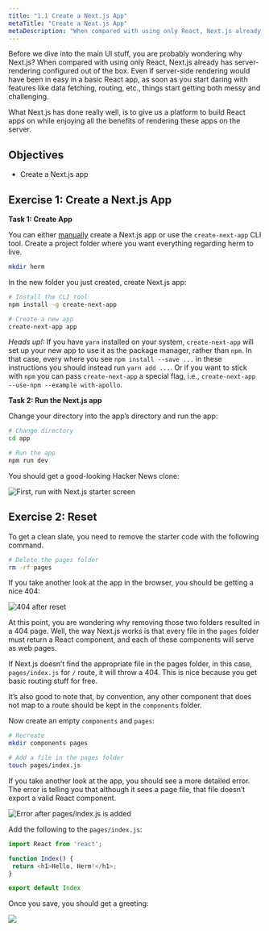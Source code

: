 ```yaml
---
title: "1.1 Create a Next.js App"
metaTitle: "Create a Next.js App"
metaDescription: "When compared with using only React, Next.js already has server-rendering configured out of the box."
---
```


Before we dive into the main UI stuff, you are probably wondering why Next.js? When compared with using only React, Next.js already has server-rendering configured out of the box. Even if server-side rendering would have been in easy in a basic React app, as soon as you start daring with features like data fetching, routing, etc., things start getting both messy and challenging.

What Next.js has done really well, is to give us a platform to build React apps on while enjoying all the benefits of rendering these apps on the server.


## Objectives


- Create a Next.js app


## Exercise 1: Create a Next.js App

**Task 1: Create App**

You can either [manually](https://github.com/zeit/next.js/#manual-setup) create a Next.js app or use the `create-next-app` CLI tool. Create a project folder where you want everything regarding herm to live.

```bash
mkdir herm
```

In the new folder you just created, create Next.js app:

```bash
# Install the CLI tool
npm install -g create-next-app

# Create a new app
create-next-app app
```

_Heads up!:_ If you have `yarn` installed on your system, `create-next-app` will set up your new app to use it as the package manager, rather than `npm`. In that case, every where you see `npm install --save ...` in these instructions you should instead run `yarn add ...`. Or if you want to stick with `npm` you can pass `create-next-app` a special flag, i.e., `create-next-app --use-npm --example with-apollo`.


**Task 2: Run the Next.js app**

Change your directory into the app’s directory and run the app:

```bash
# Change directory
cd app

# Run the app
npm run dev
```

You should get a good-looking Hacker News clone:


![First, run with Next.js starter screen](https://res.cloudinary.com/codebeast/image/upload/v1591516611/CleanShot_2020-06-07_at_11.56.35_2x.png)


## Exercise 2: Reset

To get a clean slate, you need to remove the starter code with the following command.

```bash
# Delete the pages folder
rm -rf pages
```

If you take another look at the app in the browser, you should be getting a nice 404:


![404 after reset](https://paper-attachments.dropbox.com/s_B020FEEBF4767840022187CA0BA6A0F6CA541E25134EC513599691F5CCDF563A_1578846877978_image.png)


At this point, you are wondering why removing those two folders resulted in a 404 page. Well, the way Next.js works is that every file in the `pages` folder must return a React component, and each of these components will serve as web pages.

If Next.js doesn’t find the appropriate file in the pages folder, in this case, `pages/index.js` for `/` route, it will throw a 404. This is nice because you get basic routing stuff for free.

It’s also good to note that, by convention, any other component that does not map to a route should be kept in the `components` folder.

Now create an empty `components` and `pages`:

```bash
# Recreate
mkdir components pages

# Add a file in the pages folder
touch pages/index.js
```

If you take another look at the app, you should see a more detailed error. The error is telling you that although it sees a page file, that file doesn’t export a valid React component.


![Error after pages/index.js is added](https://res.cloudinary.com/codebeast/image/upload/v1591516927/CleanShot_2020-06-07_at_12.01.57_2x.png)


Add the following to the `pages/index.js`:

```js
import React from 'react';

function Index() {
 return <h1>Hello, Herm!</h1>;
}

export default Index
```

Once you save, you should get a greeting:


![](https://paper-attachments.dropbox.com/s_B020FEEBF4767840022187CA0BA6A0F6CA541E25134EC513599691F5CCDF563A_1578847588292_image.png)


